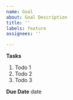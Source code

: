 ```yaml
---
name: Goal
about: Goal Description
title: ''
labels: feature
assignees: ''

---
```


**Tasks**
1. Todo 1
2. Todo 2
3. Todo 3

**Due Date**
date
